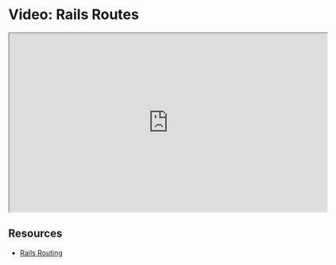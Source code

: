 # Video: Rails Routes

<iframe src="https://player.vimeo.com/video/602233812/?title=0&byline=0&portrait=0" width="640" height="360" allowfullscreen="allowfullscreen" allow="autoplay; fullscreen; picture-in-picture"></iframe>

## Resources

- [Rails Routing](https://guides.rubyonrails.org/routing.html)
